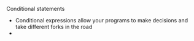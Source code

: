 Conditional statements
- Conditional expressions allow your programs to make decisions and take different forks in the road
- 